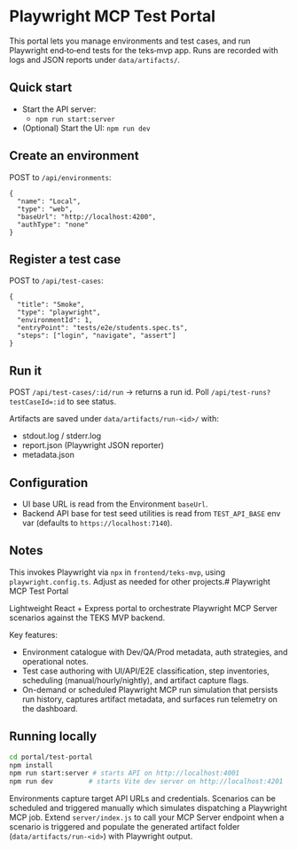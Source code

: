 # Playwright MCP Test Portal

This portal lets you manage environments and test cases, and run Playwright end‑to‑end tests for the teks‑mvp app. Runs are recorded with logs and JSON reports under `data/artifacts/`.

## Quick start

- Start the API server:
  - `npm run start:server`
- (Optional) Start the UI: `npm run dev`

## Create an environment

POST to `/api/environments`:

```
{
  "name": "Local",
  "type": "web",
  "baseUrl": "http://localhost:4200",
  "authType": "none"
}
```

## Register a test case

POST to `/api/test-cases`:

```
{
  "title": "Smoke",
  "type": "playwright",
  "environmentId": 1,
  "entryPoint": "tests/e2e/students.spec.ts",
  "steps": ["login", "navigate", "assert"]
}
```

## Run it

POST `/api/test-cases/:id/run` → returns a run id. Poll `/api/test-runs?testCaseId=:id` to see status.

Artifacts are saved under `data/artifacts/run-<id>/` with:
- stdout.log / stderr.log
- report.json (Playwright JSON reporter)
- metadata.json

## Configuration

- UI base URL is read from the Environment `baseUrl`.
- Backend API base for test seed utilities is read from `TEST_API_BASE` env var (defaults to `https://localhost:7140`).

## Notes

This invokes Playwright via `npx` in `frontend/teks-mvp`, using `playwright.config.ts`. Adjust as needed for other projects.# Playwright MCP Test Portal

Lightweight React + Express portal to orchestrate Playwright MCP Server scenarios against the TEKS MVP backend.

Key features:

- Environment catalogue with Dev/QA/Prod metadata, auth strategies, and operational notes.
- Test case authoring with UI/API/E2E classification, step inventories, scheduling (manual/hourly/nightly), and artifact capture flags.
- On-demand or scheduled Playwright MCP run simulation that persists run history, captures artifact metadata, and surfaces run telemetry on the dashboard.

## Running locally

```bash
cd portal/test-portal
npm install
npm run start:server # starts API on http://localhost:4001
npm run dev         # starts Vite dev server on http://localhost:4201
```

Environments capture target API URLs and credentials. Scenarios can be scheduled and triggered manually which simulates dispatching a Playwright MCP job. Extend `server/index.js` to call your MCP Server endpoint when a scenario is triggered and populate the generated artifact folder (`data/artifacts/run-<id>`) with Playwright output.
